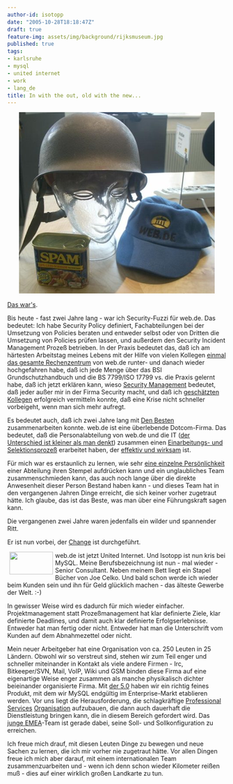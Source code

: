 ```yaml
---
author-id: isotopp
date: "2005-10-28T18:18:47Z"
draft: true
feature-img: assets/img/background/rijksmuseum.jpg
published: true
tags:
- karlsruhe
- mysql
- united internet
- work
- lang_de
title: In with the out, old with the new...
---
```

<div align='center'><a href='/uploads/webde-sse.jpg'><img width='450' height='417' border='0' hspace='5' src='/uploads/webde-sse.jpg' alt='' /></a></div>

<a href="http://blog.helaron.de/archives/236-Isotopp-ist-leider-raus....html">Das war's</a>.

Bis heute - fast zwei Jahre lang - war ich Security-Fuzzi für web.de. Das bedeutet: Ich habe Security Policy definiert, Fachabteilungen bei der Umsetzung von Policies beraten und entweder selbst oder von Dritten die Umsetzung von Policies prüfen lassen, und außerdem den Security Incident Management Prozeß betrieben. In der Praxis bedeutet das, daß ich am härtesten Arbeitstag meines Lebens mit der Hilfe von vielen Kollegen <a href="http://blog.koehntopp.de/archives/791-Wenn-es-mal-wieder-laenger-dauert....html">einmal</a> <a href="http://blog.koehntopp.de/archives/794-Danach....html">das gesamte Rechenzentrum</a> von web.de runter- und danach wieder hochgefahren habe, daß ich jede Menge über das BSI Grundschutzhandbuch und die BS 7799/ISO 17799 vs. die Praxis gelernt habe, daß ich jetzt erklären kann, wieso <a href="http://kris.koehntopp.de/artikel/security_management">Security Management</a> bedeutet, daß jeder außer mir in der Firma Security macht, und daß ich <a href="http://www.torsten-sievers.de/">geschätzten Kollegen</a> erfolgreich vermitteln konnte, daß eine Krise nicht schneller vorbeigeht, wenn man sich mehr aufregt.

Es bedeutet auch, daß ich zwei Jahre lang mit <a href="http://blog.helaron.de/uploads/RIMG0163.jpg">Den Besten</a> zusammenarbeiten konnte. web.de ist eine überlebende Dotcom-Firma. Das bedeutet, daß die Personalabteilung von web.de und die IT (<a href="http://felix.pfefferkorn.de/">der Unterschied ist kleiner als man denkt</a>) zusammen einen <a href="http://blog.koehntopp.de/archives/94-Crashkurs.html">Einarbeitungs- und Selektionsprozeß</a> erarbeitet haben, der <a href="http://blog.koehntopp.de/archives/95-Crashkurs-II.html">effektiv und wirksam</a> ist.

Für mich war es erstaunlich zu lernen, wie sehr <a href="http://www.jdstoll.de/">eine einzelne Persönlichkeit</a> einer Abteilung ihren Stempel aufdrücken kann und ein unglaubliches Team zusammenschmieden kann, das auch noch lange über die direkte Anwesenheit dieser Person Bestand haben kann - und dieses Team hat in den vergangenen Jahren Dinge erreicht, die sich keiner vorher zugetraut hätte. Ich glaube, das ist das Beste, was man über eine Führungskraft sagen kann.

Die vergangenen zwei Jahre waren jedenfalls ein wilder und spannender Ritt.

Er ist nun vorbei, der <a href="http://blog.koehntopp.de/archives/925-Change-Request.html">Change</a> ist durchgeführt.

<img width='100' height='52' border='0' hspace='5' src='/uploads/mysql_logo.gif' align='left' alt='' /> web.de ist jetzt United Internet. Und Isotopp ist nun kris bei MySQL. Meine Berufsbezeichnung ist nun - mal wieder - Senior Consultant. Neben meinem Bett liegt ein Stapel Bücher von Joe Celko. Und bald schon werde ich wieder beim Kunden sein und ihn für Geld glücklich machen - das älteste Gewerbe der Welt. :-)

In gewisser Weise wird es dadurch für mich wieder einfacher. Projektmanagement statt Prozeßmanagement hat klar definierte Ziele, klar definierte Deadlines, und damit auch klar definierte Erfolgserlebnisse. Entweder hat man fertig oder nicht. Entweder hat man die Unterschrift vom Kunden auf dem Abnahmezettel oder nicht.

Mein neuer Arbeitgeber hat eine Organisation von ca. 250 Leuten in 25 Ländern. Obwohl wir so verstreut sind, stehen wir zum Teil enger und schneller miteinander in Kontakt als viele andere Firmen - Irc, Bitkeeper/SVN, Mail, VoIP, Wiki und GSM binden diese Firma auf eine eigenartige Weise enger zusammen als manche physikalisch dichter beieinander organisierte Firma. Mit <a href="http://blog.koehntopp.de/archives/1054-MySQL-5.0-is-here!.html">der 5.0</a> haben wir ein richtig feines Produkt, mit dem wir MySQL endgültig im Enterprise-Markt etablieren werden. Vor uns liegt die Herausforderung, die schlagkräftige <a href="http://www.mysql.com/consulting/">Professional</a> <a href="http://www.mysql.com/training/">Services</a> <a href="http://www.mysql.com/support/">Organisation</a> aufzubauen, die dann auch dauerhaft die Dienstleistung bringen kann, die in diesem Bereich gefordert wird. Das <a href="http://blog.koehntopp.de/archives/976-MySQL-Consulting-Bootcamp-Munich-2005.html">junge EMEA</a>-Team ist gerade dabei, seine Soll- und Sollkonfiguration zu erreichen.

Ich freue mich drauf, mit diesen Leuten Dinge zu bewegen und neue Sachen zu lernen, die ich mir vorher nie zugetraut hätte. Vor allen Dingen freue ich mich aber darauf, mit einem internationalen Team zusammenzuarbeiten und - wenn ich denn schon wieder Kilometer reißen muß - dies auf einer wirklich großen Landkarte zu tun.
